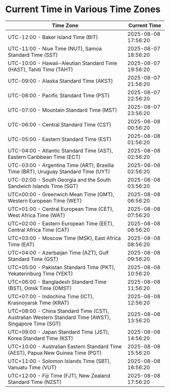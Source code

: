 # Current Time in Various Time Zones

| Time Zone | Current Time |
|-----------|--------------|
| UTC-12:00 - Baker Island Time (BIT) | 2025-08-08 17:56:20 |
| UTC-11:00 - Niue Time (NUT), Samoa Standard Time (SST) | 2025-08-07 18:56:20 |
| UTC-10:00 - Hawaii-Aleutian Standard Time (HAST), Tahiti Time (TAHT) | 2025-08-07 19:56:20 |
| UTC-09:00 - Alaska Standard Time (AKST) | 2025-08-07 21:56:20 |
| UTC-08:00 - Pacific Standard Time (PST) | 2025-08-07 22:56:20 |
| UTC-07:00 - Mountain Standard Time (MST) | 2025-08-07 23:56:20 |
| UTC-06:00 - Central Standard Time (CST) | 2025-08-08 00:56:20 |
| UTC-05:00 - Eastern Standard Time (EST) | 2025-08-08 01:56:20 |
| UTC-04:00 - Atlantic Standard Time (AST), Eastern Caribbean Time (ECT) | 2025-08-08 02:56:20 |
| UTC-03:00 - Argentina Time (ART), Brasília Time (BRT), Uruguay Standard Time (UYT) | 2025-08-08 02:56:20 |
| UTC-02:00 - South Georgia and the South Sandwich Islands Time (SGT) | 2025-08-08 03:56:20 |
| UTC±00:00 - Greenwich Mean Time (GMT), Western European Time (WET) | 2025-08-08 06:56:20 |
| UTC+01:00 - Central European Time (CET), West Africa Time (WAT) | 2025-08-08 07:56:20 |
| UTC+02:00 - Eastern European Time (EET), Central Africa Time (CAT) | 2025-08-08 08:56:20 |
| UTC+03:00 - Moscow Time (MSK), East Africa Time (EAT) | 2025-08-08 08:56:20 |
| UTC+04:00 - Azerbaijan Time (AZT), Gulf Standard Time (GST) | 2025-08-08 09:56:20 |
| UTC+05:00 - Pakistan Standard Time (PKT), Yekaterinburg Time (YEKT) | 2025-08-08 10:56:20 |
| UTC+06:00 - Bangladesh Standard Time (BST), Omsk Time (OMST) | 2025-08-08 11:56:20 |
| UTC+07:00 - Indochina Time (ICT), Krasnoyarsk Time (KRAT) | 2025-08-08 12:56:20 |
| UTC+08:00 - China Standard Time (CST), Australian Western Standard Time (AWST), Singapore Time (SGT) | 2025-08-08 13:56:20 |
| UTC+09:00 - Japan Standard Time (JST), Korea Standard Time (KST) | 2025-08-08 14:56:20 |
| UTC+10:00 - Australian Eastern Standard Time (AEST), Papua New Guinea Time (PGT) | 2025-08-08 15:56:20 |
| UTC+11:00 - Solomon Islands Time (SBT), Vanuatu Time (VUT) | 2025-08-08 16:56:20 |
| UTC+12:00 - Fiji Time (FJT), New Zealand Standard Time (NZST) | 2025-08-08 17:56:20 |
